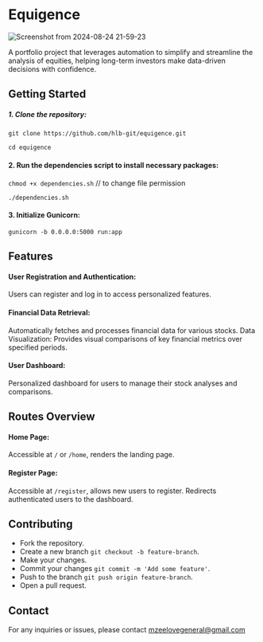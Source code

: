 # Equigence

![Screenshot from 2024-08-24 21-59-23](https://github.com/user-attachments/assets/a32eec77-7707-494b-ba24-9f7405ed1ca9)


A portfolio project that leverages automation to simplify and streamline the analysis of equities, helping long-term investors make data-driven decisions with confidence.

## Getting Started



##### 1. Clone the repository:

``` git clone https://github.com/hlb-git/equigence.git ```

```cd equigence ```

#### 2. Run the dependencies script to install necessary packages:

``` chmod +x dependencies.sh ```     // to change file permission

``` ./dependencies.sh ```
    

#### 3. Initialize Gunicorn:
```
gunicorn -b 0.0.0.0:5000 run:app
```

## Features

#### User Registration and Authentication:
Users can register and log in to access personalized features.

#### Financial Data Retrieval: 
Automatically fetches and processes financial data for various stocks.
Data Visualization: Provides visual comparisons of key financial metrics over specified periods.

#### User Dashboard: 
Personalized dashboard for users to manage their stock analyses and comparisons.

## Routes Overview

#### Home Page: 
Accessible at ``` / ``` or ``` /home ```, renders the landing page.

#### Register Page: 
Accessible at ```/register```, allows new users to register. Redirects authenticated users to the dashboard.

## Contributing

* Fork the repository.
* Create a new branch ```git checkout -b feature-branch```.
* Make your changes.
* Commit your changes ```git commit -m 'Add some feature'```.
* Push to the branch ```git push origin feature-branch```.
* Open a pull request.
  

## Contact

For any inquiries or issues, please contact mzeelovegeneral@gmail.com

